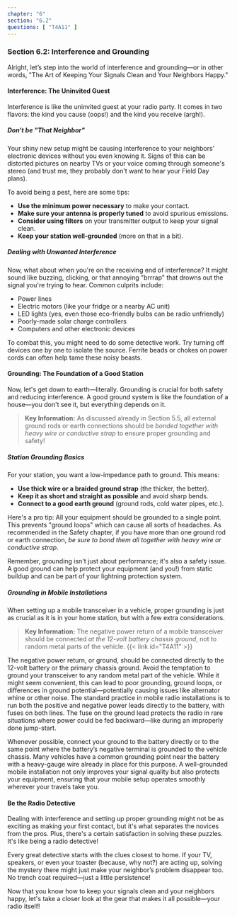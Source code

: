 ```yaml
---
chapter: "6"
section: "6.2"
questions: [ "T4A11" ]
---
```


### Section 6.2: Interference and Grounding

Alright, let’s step into the world of interference and grounding—or in other words, "The Art of Keeping Your Signals Clean and Your Neighbors Happy."

#### Interference: The Uninvited Guest

Interference is like the uninvited guest at your radio party. It comes in two flavors: the kind you cause (oops!) and the kind you receive (argh!). 

##### Don't be "That Neighbor"

Your shiny new setup might be causing interference to your neighbors' electronic devices without you even knowing it. Signs of this can be distorted pictures on nearby TVs or your voice coming through someone's stereo (and trust me, they probably don't want to hear your Field Day plans). 

To avoid being a pest, here are some tips:
- **Use the minimum power necessary** to make your contact.
- **Make sure your antenna is properly tuned** to avoid spurious emissions.
- **Consider using filters** on your transmitter output to keep your signal clean.
- **Keep your station well-grounded** (more on that in a bit).

##### Dealing with Unwanted Interference

Now, what about when you're on the receiving end of interference? It might sound like buzzing, clicking, or that annoying "brrrap" that drowns out the signal you're trying to hear. Common culprits include:
- Power lines
- Electric motors (like your fridge or a nearby AC unit)
- LED lights (yes, even those eco-friendly bulbs can be radio unfriendly)
- Poorly-made solar charge controllers
- Computers and other electronic devices

To combat this, you might need to do some detective work. Try turning off devices one by one to isolate the source. Ferrite beads or chokes on power cords can often help tame these noisy beasts.

#### Grounding: The Foundation of a Good Station

Now, let's get down to earth—literally. Grounding is crucial for both safety and reducing interference. A good ground system is like the foundation of a house—you don't see it, but everything depends on it.

> **Key Information:** As discussed already in Section 5.5, all external ground rods or earth connections should be *bonded together with heavy wire or conductive strap* to ensure proper grounding and safety!

##### Station Grounding Basics

For your station, you want a low-impedance path to ground. This means:
- **Use thick wire or a braided ground strap** (the thicker, the better).
- **Keep it as short and straight as possible** and avoid sharp bends.
- **Connect to a good earth ground** (ground rods, cold water pipes, etc.).

Here's a pro tip: All your equipment should be grounded to a single point. This prevents "ground loops" which can cause all sorts of headaches. As recommended in the Safety chapter, if you have more than one ground rod or earth connection, *be sure to bond them all together with heavy wire or conductive strap*.

Remember, grounding isn't just about performance; it's also a safety issue. A good ground can help protect your equipment (and you!) from static buildup and can be part of your lightning protection system.

##### Grounding in Mobile Installations

When setting up a mobile transceiver in a vehicle, proper grounding is just as crucial as it is in your home station, but with a few extra considerations. 

> **Key Information:** The negative power return of a mobile transceiver should be connected *at the 12-volt battery chassis ground*, not to random metal parts of the vehicle. {{< link id="T4A11" >}}

The negative power return, or ground, should be connected directly to the 12-volt battery or the primary chassis ground. Avoid the temptation to ground your transceiver to any random metal part of the vehicle. While it might seem convenient, this can lead to poor grounding, ground loops, or differences in ground potential—potentially causing issues like alternator whine or other noise. The standard practice in mobile radio installations is to run both the positive and negative power leads directly to the battery, with fuses on both lines. The fuse on the ground lead protects the radio in rare situations where power could be fed backward—like during an improperly done jump-start.

Whenever possible, connect your ground to the battery directly or to the same point where the battery’s negative terminal is grounded to the vehicle chassis. Many vehicles have a common grounding point near the battery with a heavy-gauge wire already in place for this purpose. A well-grounded mobile installation not only improves your signal quality but also protects your equipment, ensuring that your mobile setup operates smoothly wherever your travels take you.

#### Be the Radio Detective

Dealing with interference and setting up proper grounding might not be as exciting as making your first contact, but it's what separates the novices from the pros. Plus, there's a certain satisfaction in solving these puzzles. It's like being a radio detective!

Every great detective starts with the clues closest to home. If your TV, speakers, or even your toaster (because, why not?) are acting up, solving the mystery there might just make your neighbor’s problem disappear too. No trench coat required—just a little persistence!

Now that you know how to keep your signals clean and your neighbors happy, let's take a closer look at the gear that makes it all possible—your radio itself!
